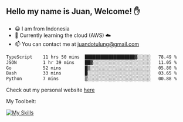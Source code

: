 ## Hello my name is Juan, Welcome! ✋

- 😀 I am from Indonesia
- 📖 Currently learning the cloud (AWS) ☁️
- 📫 You can contact me at juandotulung@gmail.com

<!--START_SECTION:waka-->

```txt
TypeScript    11 hrs 50 mins  ███████████████████▓░░░░░   78.49 %
JSON          1 hr 39 mins    ██▓░░░░░░░░░░░░░░░░░░░░░░   11.05 %
Go            52 mins         █▒░░░░░░░░░░░░░░░░░░░░░░░   05.80 %
Bash          33 mins         █░░░░░░░░░░░░░░░░░░░░░░░░   03.65 %
Python        7 mins          ▒░░░░░░░░░░░░░░░░░░░░░░░░   00.88 %
```

<!--END_SECTION:waka-->

Check out my personal website [here](https://juanchristian.com)

My Toolbelt:

[![My Skills](https://skillicons.dev/icons?i=go,js,ts,nodejs,express,react,nextjs,vue,tailwind,vite,html,css,python,php,aws,bash,linux,postgres,mysql,redis,kafka,docker,vercel,netlify,vscode,figma)](https://skillicons.dev)

